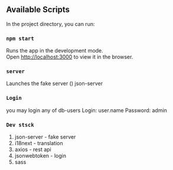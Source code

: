 ## Available Scripts

In the project directory, you can run:

### `npm start`

Runs the app in the development mode.<br />
Open [http://localhost:3000](http://localhost:3000) to view it in the browser.

### `server`

Launches the fake server () json-server

### `Login`

you may login any of db-users
Login: user.name
Password: admin 

### `Dev stsck`

1) json-server - fake server
2) i18next - translation 
3) axios - rest api  
4) jsonwebtoken - login 
5) sass


